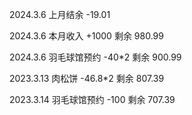 2024.3.6 上月结余 -19.01

2024.3.6 本月收入 +1000 剩余 980.99

2024.3.6 羽毛球馆预约 -40*2 剩余 900.99

2023.3.13 肉松饼 -46.8*2 剩余 807.39

2023.3.14 羽毛球馆预约 -100 剩余 707.39